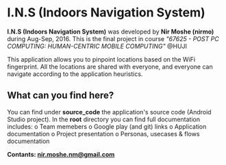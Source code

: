 # I.N.S (Indoors Navigation System)

**I.N.S (Indoors Navigation System)** was developed by **Nir Moshe (nirmo)** during Aug-Sep, 2016.
This is the final project in course *"67625 - POST PC COMPUTING: HUMAN-CENTRIC MOBILE COMPUTING"* @HUJI


This application allows you to pinpoint locations based on the WiFi fingerprint.
All the locations are shared with everyone, and everyone can navigate according to the application heuristics.

## What can you find here?
You can find under **source_code** the application's source code (Android Studio project). 
In the **root** directory you can find full documentation includes:
	o Team memebers
	o Google play (and git) links
	o Application documentation
	o Project presentation
	o Personas, usecases & flows documentation 

**Contants: nir.moshe.nm@gmail.com**